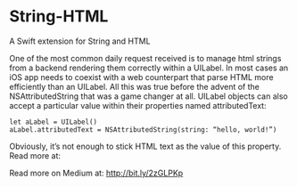 # String-HTML
A Swift extension for String and HTML

One of the most common daily request received is to manage html strings from a backend rendering them correctly within a UILabel. In most cases an iOS app needs to coexist with a web counterpart that parse HTML more efficiently than an UILabel.
All this was true before the advent of the NSAttributedString that was a game changer at all. UILabel objects can also accept a particular value within their properties named attributedText:

```
let aLabel = UILabel()
aLabel.attributedText = NSAttributedString(string: “hello, world!”)
```
Obviously, it’s not enough to stick HTML text as the value of this property. Read more at:

Read more on Medium at: http://bit.ly/2zGLPKp

